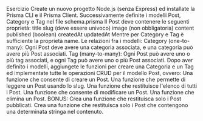 Esercizio
Create un nuovo progetto Node.js (senza Express) ed installate la Prisma CLI e il Prisma Client. Successivamente definite i modelli Post, Category e Tag nel file schema.prisma Il Post deve contenere le seguenti proprietà:
title
slug (deve essere univoco)
image (non obbligatoria)
content
published (boolean)
createdAt
updatedAt
Mentre per Category e Tag è sufficiente la proprietà name.
Le relazioni fra i modelli:
Category (one-to-many): Ogni Post deve avere una categoria associata, e una categoria può avere più Post associati.
Tag (many-to-many): Ogni Post può avere uno o più tag associati, e ogni Tag può avere uno o più Post associati.
Dopo aver definito i modelli, aggiungete le funzioni per creare una Categoria e un Tag ed implementate tutte le operazioni CRUD per il modello Post, ovvero:
Una funzione che consente di creare un Post.
Una funzione che permette di leggere un Post usando lo slug.
Una funzione che restituisce l'elenco di tutti i Post.
Una funzione che consente di modificare un Post.
Una funzione che elimina un Post.
BONUS:
Crea una funzione che restituisca solo i Post pubblicati.
Crea una funzione che restituisca solo i Post che contengono una determinata stringa nel contenuto.